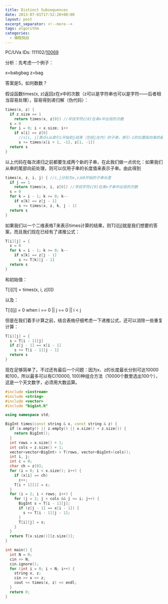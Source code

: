 ```yaml
---
title: Distinct Subsequences
date: 2013-07-01T17:52:20+00:00
layout: post
excerpt_separator: <!--more-->
tags: algorithm
categories:
  - 编程挑战
---
```

PC/UVa IDs: 111102/<a href="http://uva.onlinejudge.org/index.php?option=com_onlinejudge&#038;Itemid=8&#038;page=show_problem&#038;problem=1010" target="_blank">10069</a>

分析：先考虑一个例子：
  
x=babgbag z=bag
  
答案是5，如何数数？
  
假设函数times(x, z)返回z在x中的次数（z可以是字符串也可以是字符——后者相当容易处理），容易得到递归解（伪代码）：<!--more-->

```cpp
times(x, z) {
  if z.size == 1
    return times(x, z[0]) //寻找字符z[0]在串x中出现的次数
  s = 0
  for i = 0; i < x.size; i++
    if x[i] == z[0]
      //s[i, j]表示s从索引i开始到j结束（包括j在内）的子串，索引-1的位置指向串的最后一个字符
      s += times(x[i + 1, -1], z[1, -1]) 
  return s
}
```

以上代码在每次递归之前都要生成两个新的子串，在此我们做一点优化：如果我们从串的尾部向前处理，则可以仅用子串的长度值来表示子串。由此得到

```cpp
times(x, z, i, j) { //i,j分别为x,z从0开始的子串长度
  if j == 1
    return times(x, i, z[0]) //寻找字符z[0]在串x子串中出现的次数
  s = 0
  for k = i - 1; k >= 0; k--
    if x[k] == z[j - 1]
      s += times(x, z, k, j - 1) 
  return s
}
```

如果我们以一个二维表格T来表示times计算的结果，则T\[i\]\[j\]就是我们想要的答案，而且我们现在已经有了递推公式：

```cpp
T[i][j] = {
  s = 0
  for k = i - 1; k >= 0; k--
    if x[k] == z[j - 1]
      s += T[k][j - 1]
  return s
}
```

和初始值：
  
T\[i\]\[1\] = times(x, i, z[0])
  
以及：
  
T\[i\]\[j\] = 0 when i == 0 || j == 0 || i < j
  
但是在我们着手计算之前，结合表格仔细考虑一下递推公式，还可以消除一些重复计算：

```cpp
T[i][j] = {
  s = T[i - 1][j]
  if z[j - 1] == x[i - 1]
    s += T[i - 1][j - 1]
  return s
}
```

现在足够简单了。不过还有最后一个问题：因为x、z的长度最长分别可达10000和100，所以最多可以有C(10000, 100)种组合方法（10000个数里选出100个），这是一个天文数字，必须用大数运算。

```cpp
#include <iostream>
#include <string>
#include <vector>
#include "bigint.h"

using namespace std;

BigInt times(const string & x, const string & z) {
  if (x.empty() || z.empty() || x.size() < z.size()) {
    return BigInt();
  }
  int rows = x.size() + 1;
  int cols = z.size() + 1;
  vector<vector<BigInt> > T(rows, vector<BigInt>(cols));
  int i, j;
  int c = 0;
  char ch = z[0];
  for (i = 0; i < x.size(); i++) {
    if (x[i] == ch)
      c++;
    T[i + 1][1] = c;
  }
  for (i = 2; i < rows; i++) {
    for (j = 2; j < cols && j <= i; j++) {
      BigInt s = T[i - 1][j];
      if (z[j - 1] == x[i - 1]) {
        s += T[i - 1][j - 1];
      }
      T[i][j] = s;
    }
  }
  return T[x.size()][z.size()];
}

int main() {
  int N = 0;
  cin >> N;
  cin.ignore();
  for (int i = 0; i < N; i++) {
    string x, z;
    cin >> x >> z;
    cout << times(x, z) << endl;
  }
  return 0;
}
```

